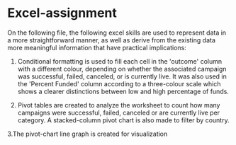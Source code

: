 # Excel-assignment

On the following file, the following excel skills are used to represent data in a more straightforward manner, as well as derive from the existing data more meaningful information that have practical implications:

1. Conditional formatting is used to fill each cell in the 'outcome' column with a different colour, depending on whether the associated campaign was successful, failed, canceled, or is currently live. It was also used in the 'Percent Funded' column according to a three-colour scale which shows a clearer distinctions between low and high percentage of funds. 

2. Pivot tables are created to analyze the worksheet to count how many campaigns were successful, failed, canceled or are currently live per category. A stacked-column pivot chart is also made to filter by country.

3.The pivot-chart line graph is created for visualization

